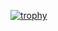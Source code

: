 [![trophy](https://github-profile-trophy.vercel.app/?username=ryo-ma&theme=matrix)](https://github.com/ryo-ma/github-profile-trophy)
